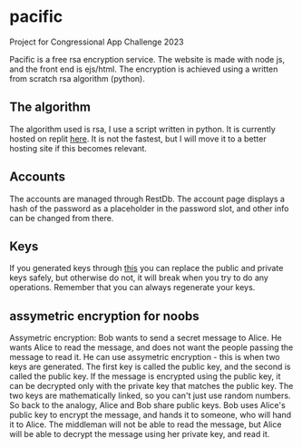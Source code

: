 # pacific
Project for Congressional App Challenge 2023

Pacific is a free rsa encryption service. The website is made with node js, and the front end is ejs/html. The encryption is achieved using a written from scratch rsa algorithm (python).

## The algorithm
The algorithm used is rsa, I use a script written in python. It is currently hosted on replit [here](https://replit.com/@posydon/rsaserver). It is not the fastest, but I will move it to a better hosting site if this becomes relevant.

## Accounts
The accounts are managed through RestDb. The account page displays a hash of the password as a placeholder in the password slot, and other info can be changed from there.

## Keys
If you generated keys through [this](https://replit.com/@posydon/rsaserver) you can replace the public and private keys safely, but otherwise do not, it will break when you try to do any operations. Remember that you can always regenerate your keys.

## assymetric encryption for noobs

Assymetric encryption:  Bob wants to send a secret message to Alice. He wants Alice to read the message, and does not want the people passing the message to read it. He can use assymetric encryption - this is when two keys are generated. The first key is called the public key, and the second is called the public key. If the message is encrypted using the public key, it can be decrypted only with the private key that matches the public key. The two keys are mathematically linked, so you can't just use random numbers. So back to the analogy, Alice and Bob share public keys. Bob uses Alice's public key to encrypt the message, and hands it to someone, who will hand it to Alice. The middleman will not be able to read the message, but Alice will be able to decrypt the message using her private key, and read it.
